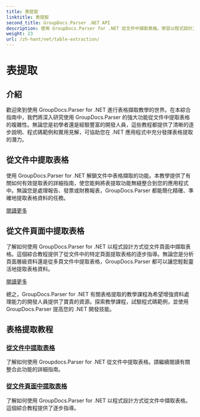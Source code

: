 ```yaml
---
title: 表提取
linktitle: 表提取
second_title: GroupDocs.Parser .NET API
description: 使用 GroupDocs.Parser for .NET 從文件中擷取表格。學習以程式設計方式提取表格以進行高效的資料處理。
weight: 23
url: /zh-hant/net/table-extraction/
---
```


# 表提取

## 介紹

歡迎來到使用 GroupDocs.Parser for .NET 進行表格擷取教學的世界。在本綜合指南中，我們將深入研究使用 GroupDocs.Parser 的強大功能從文件中提取表格的複雜性。無論您是初學者還是經驗豐富的開發人員，這些教程都提供了清晰的逐步說明、程式碼範例和實用見解，可協助您在 .NET 應用程式中充分發揮表格提取的潛力。

## 從文件中提取表格
使用 GroupDocs.Parser for .NET 解鎖文件中表格擷取的功能。本教學提供了有關如何有效提取表的詳細指南，使您能夠將表提取功能無縫整合到您的應用程式中。無論您是處理報告、發票或財務報表，GroupDocs.Parser 都能簡化精確、準確地提取表格資料的任務。

[閱讀更多](./extract-tables-from-document/)

## 從文件頁面中提取表格
了解如何使用 GroupDocs.Parser for .NET 以程式設計方式從文件頁面中擷取表格。這個綜合教程提供了從文件中的特定頁面提取表格的逐步指導。無論您是分析頁面層級資料還是從多頁文件中提取表格，GroupDocs.Parser 都可以讓您輕鬆靈活地提取表格資料。

[閱讀更多](./extract-tables-from-document-page/)

總之，GroupDocs.Parser for .NET 有關表格提取的教學課程為希望增強資料處理能力的開發人員提供了寶貴的資源。探索教學課程，試驗程式碼範例，並使用 GroupDocs.Parser 提高您的 .NET 開發技能。
## 表格提取教程
### [從文件中提取表格](./extract-tables-from-document/)
了解如何使用 Groupdocs.Parser for .NET 從文件中提取表格。請繼續閱讀有關整合此功能的詳細指南。
### [從文件頁面中提取表格](./extract-tables-from-document-page/)
了解如何使用 GroupDocs.Parser for .NET 以程式設計方式從文件中擷取表格。這個綜合教程提供了逐步指導。